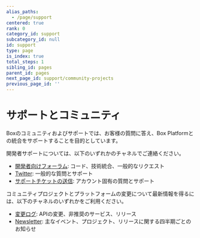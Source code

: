 ```yaml
---
alias_paths:
  - /page/support
centered: true
rank: 0
category_id: support
subcategory_id: null
id: support
type: page
is_index: true
total_steps: 1
sibling_id: pages
parent_id: pages
next_page_id: support/community-projects
previous_page_id: ''
---
```

# サポートとコミュニティ

Boxのコミュニティおよびサポートでは、お客様の質問に答え、Box Platformとの統合をサポートすることを目的としています。

開発者サポートについては、以下のいずれかのチャネルでご連絡ください。

* [開発者向けフォーラム][forum]: コード、技術統合、一般的なリクエスト
* [Twitter][twitter]: 一般的な質問とサポート
* [サポートチケットの送信][support]: アカウント固有の質問とサポート

コミュニティプロジェクトとプラットフォームの変更について最新情報を得るには、以下のチャネルのいずれかをご利用ください。

* [変更ログ](page://changelog): APIの変更、非推奨のサービス、リリース
* [Newsletter](page://newsletter): 主なイベント、プロジェクト、リリースに関する四半期ごとのお知らせ

[forum]: https://community.box.com/t5/Developer-Forum/bd-p/DeveloperForum

[twitter]: https://twitter.com/BoxPlatform

[support]: https://community.box.com/t5/custom/page/page-id/BoxSearchLithiumTKB
